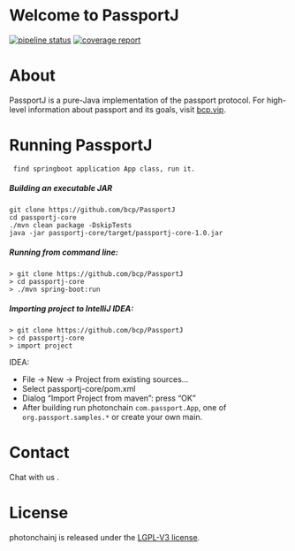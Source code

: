 # Welcome to PassportJ

[![pipeline status](http://hq88888888.i234.me:30000/BlockChain/PassportJ/badges/master/pipeline.svg)](http://hq88888888.i234.me:30000/BlockChain/PassportJ/commits/master)
[![coverage report](http://hq88888888.i234.me:30000/BlockChain/PassportJ/badges/master/coverage.svg)](http://hq88888888.i234.me:30000/BlockChain/PassportJ/commits/master)

# About
PassportJ is a pure-Java implementation of the passport protocol. For high-level information about passport and its goals, visit [bcp.vip](http://bcp.vip).

# Running PassportJ

```
 find springboot application App class, run it.
```

##### Building an executable JAR
```
git clone https://github.com/bcp/PassportJ
cd passportj-core
./mvn clean package -DskipTests
java -jar passportj-core/target/passportj-core-1.0.jar
```

##### Running from command line:
```
> git clone https://github.com/bcp/PassportJ
> cd passportj-core
> ./mvn spring-boot:run
```


##### Importing project to IntelliJ IDEA: 
```
> git clone https://github.com/bcp/PassportJ
> cd passportj-core
> import project
```
  IDEA: 
* File -> New -> Project from existing sources…
* Select passportj-core/pom.xml
* Dialog “Import Project from maven”: press “OK”
* After building run photonchain `com.passport.App`, one of `org.passport.samples.*` or create your own main. 


# Contact
Chat with us .

# License
photonchainj is released under the [LGPL-V3 license](LICENSE).

